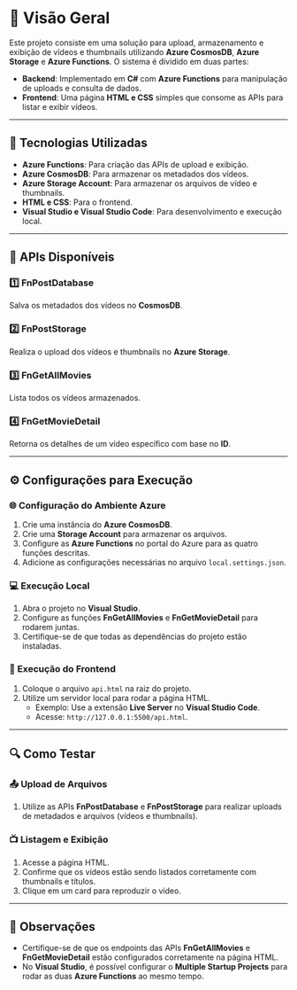 # 📌 Visão Geral

Este projeto consiste em uma solução para upload, armazenamento e exibição de vídeos e thumbnails utilizando **Azure CosmosDB**, **Azure Storage** e **Azure Functions**. O sistema é dividido em duas partes:

- **Backend**: Implementado em **C#** com **Azure Functions** para manipulação de uploads e consulta de dados.
- **Frontend**: Uma página **HTML e CSS** simples que consome as APIs para listar e exibir vídeos.

---

## 🚀 Tecnologias Utilizadas

- **Azure Functions**: Para criação das APIs de upload e exibição.
- **Azure CosmosDB**: Para armazenar os metadados dos vídeos.
- **Azure Storage Account**: Para armazenar os arquivos de vídeo e thumbnails.
- **HTML e CSS**: Para o frontend.
- **Visual Studio e Visual Studio Code**: Para desenvolvimento e execução local.

---

## 📡 APIs Disponíveis

### 1️⃣ FnPostDatabase
Salva os metadados dos vídeos no **CosmosDB**.

### 2️⃣ FnPostStorage
Realiza o upload dos vídeos e thumbnails no **Azure Storage**.

### 3️⃣ FnGetAllMovies
Lista todos os vídeos armazenados.

### 4️⃣ FnGetMovieDetail
Retorna os detalhes de um vídeo específico com base no **ID**.

---

## ⚙️ Configurações para Execução

### 🌐 Configuração do Ambiente Azure
1. Crie uma instância do **Azure CosmosDB**.
2. Crie uma **Storage Account** para armazenar os arquivos.
3. Configure as **Azure Functions** no portal do Azure para as quatro funções descritas.
4. Adicione as configurações necessárias no arquivo `local.settings.json`.

### 💻 Execução Local
1. Abra o projeto no **Visual Studio**.
2. Configure as funções **FnGetAllMovies** e **FnGetMovieDetail** para rodarem juntas.
3. Certifique-se de que todas as dependências do projeto estão instaladas.

### 🎨 Execução do Frontend
1. Coloque o arquivo `api.html` na raiz do projeto.
2. Utilize um servidor local para rodar a página HTML.
   - Exemplo: Use a extensão **Live Server** no **Visual Studio Code**.
   - Acesse: `http://127.0.0.1:5500/api.html`.

---

## 🔍 Como Testar

### 📤 Upload de Arquivos
1. Utilize as APIs **FnPostDatabase** e **FnPostStorage** para realizar uploads de metadados e arquivos (vídeos e thumbnails).

### 📺 Listagem e Exibição
1. Acesse a página HTML.
2. Confirme que os vídeos estão sendo listados corretamente com thumbnails e títulos.
3. Clique em um card para reproduzir o vídeo.

---

## 📌 Observações
- Certifique-se de que os endpoints das APIs **FnGetAllMovies** e **FnGetMovieDetail** estão configurados corretamente na página HTML.
- No **Visual Studio**, é possível configurar o **Multiple Startup Projects** para rodar as duas **Azure Functions** ao mesmo tempo.



